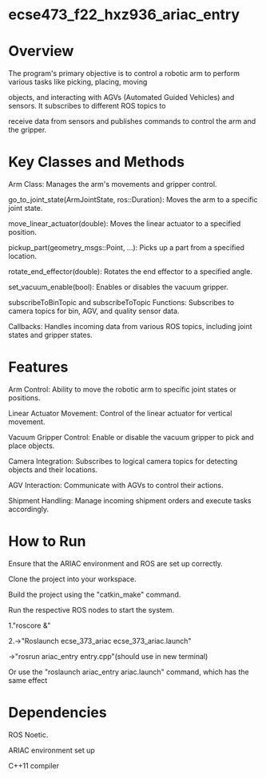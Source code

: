 # ecse473_f22_hxz936_ariac_entry

# Overview

The program's primary objective is to control a robotic arm to perform various tasks like picking, placing, moving 

objects, and interacting with AGVs (Automated Guided Vehicles) and sensors. It subscribes to different ROS topics to 

receive data from sensors and publishes commands to control the arm and the gripper.

# Key Classes and Methods

Arm Class: Manages the arm's movements and gripper control.
  
  go_to_joint_state(ArmJointState, ros::Duration): Moves the arm to a specific joint state.
  
  move_linear_actuator(double): Moves the linear actuator to a specified position.
  
  pickup_part(geometry_msgs::Point, ...): Picks up a part from a specified location.
  
  rotate_end_effector(double): Rotates the end effector to a specified angle.
  
  set_vacuum_enable(bool): Enables or disables the vacuum gripper.

subscribeToBinTopic and subscribeToTopic Functions: Subscribes to camera topics for bin, AGV, and quality sensor data.

Callbacks: Handles incoming data from various ROS topics, including joint states and gripper states.

# Features

Arm Control: Ability to move the robotic arm to specific joint states or positions.

Linear Actuator Movement: Control of the linear actuator for vertical movement.

Vacuum Gripper Control: Enable or disable the vacuum gripper to pick and place objects.

Camera Integration: Subscribes to logical camera topics for detecting objects and their locations.

AGV Interaction: Communicate with AGVs to control their actions.

Shipment Handling: Manage incoming shipment orders and execute tasks accordingly.

# How to Run

Ensure that the ARIAC environment and ROS are set up correctly.

Clone the project into your workspace.

Build the project using the "catkin_make" command.

Run the respective ROS nodes to start the system.

1."roscore &"

2.->"Roslaunch ecse_373_ariac ecse_373_ariac.launch"
  
  ->"rosrun ariac_entry entry.cpp"(should use in new terminal)
  
  Or use the "roslaunch ariac_entry ariac.launch" command, which has the same effect  

# Dependencies

ROS Noetic.

ARIAC environment set up

C++11 compiler



